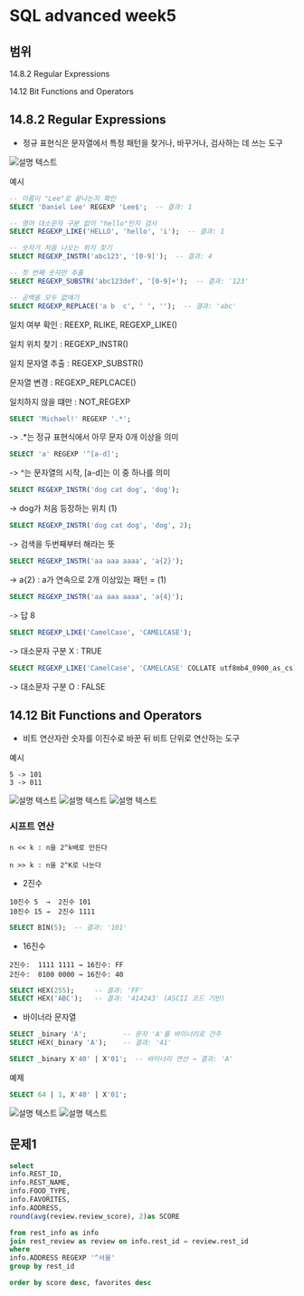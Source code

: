 # SQL advanced week5
## 범위
14.8.2 Regular Expressions

14.12 Bit Functions and Operators

## 14.8.2 Regular Expressions

- 정규 표현식은 문자열에서 특정 패턴을 찾거나, 바꾸거나, 검사하는 데 쓰는 도구

![설명 텍스트](./img/05131339.png)

예시
```SQL
-- 이름이 "Lee"로 끝나는지 확인
SELECT 'Daniel Lee' REGEXP 'Lee$';  -- 결과: 1

-- 영어 대소문자 구분 없이 "hello"인지 검사
SELECT REGEXP_LIKE('HELLO', 'hello', 'i');  -- 결과: 1

-- 숫자가 처음 나오는 위치 찾기
SELECT REGEXP_INSTR('abc123', '[0-9]');  -- 결과: 4

-- 첫 번째 숫자만 추출
SELECT REGEXP_SUBSTR('abc123def', '[0-9]+');  -- 결과: '123'

-- 공백을 모두 없애기
SELECT REGEXP_REPLACE('a b  c', ' ', '');  -- 결과: 'abc'
```

일치 여부 확인 : REEXP, RLIKE, REGEXP_LIKE()

일치 위치 찾기 : REGEXP_INSTR()

일치 문자열 추출 : REGEXP_SUBSTR()

문자열 변경 : REGEXP_REPLCACE()

일치하지 않을 떄만 : NOT_REGEXP

```SQL
SELECT 'Michael!' REGEXP '.*';
```
-> .*는 정규 표현식에서 아무 문자 0개 이상을 의미

```SQL
SELECT 'a' REGEXP '^[a-d]';
```
-> ^는 문자열의 시작, [a-d]는 이 중 하나를 의미

```SQL
SELECT REGEXP_INSTR('dog cat dog', 'dog');
```
-> dog가 처음 등장하는 위치 (1)

```SQL
SELECT REGEXP_INSTR('dog cat dog', 'dog', 2);
```
-> 검색을 두번째부터 해라는 뜻

```SQL
SELECT REGEXP_INSTR('aa aaa aaaa', 'a{2}');
```
-> a{2} : a가 연속으로 2개 이상있는 패턴 = (1)

```SQL
SELECT REGEXP_INSTR('aa aaa aaaa', 'a{4}');
```
-> 답 8

```SQL
SELECT REGEXP_LIKE('CamelCase', 'CAMELCASE');
```
-> 대소문자 구분 X : TRUE

```SQL
SELECT REGEXP_LIKE('CamelCase', 'CAMELCASE' COLLATE utf8mb4_0900_as_cs);
```
-> 대소문자 구분 O : FALSE


## 14.12 Bit Functions and Operators

- 비트 연산자란 숫자를 이진수로 바꾼 뒤 비트 단위로 연산하는 도구

예시
```
5 -> 101
3 -> 011
```
![설명 텍스트](./img/05131543.png)
![설명 텍스트](./img/05131544.png)
![설명 텍스트](./img/05131550.png)

### 시프트 연산
```
n << k : n을 2^k배로 만든다

n >> k : n을 2^K로 나눈다
```

- 2진수

```
10진수 5  →  2진수 101
10진수 15 →  2진수 1111
```

```SQL
SELECT BIN(5);  -- 결과: '101'
```

- 16진수

```
2진수:  1111 1111 → 16진수: FF
2진수:  0100 0000 → 16진수: 40
```

```SQL
SELECT HEX(255);     -- 결과: 'FF'
SELECT HEX('ABC');   -- 결과: '414243' (ASCII 코드 기반)
```

- 바이너라 문자열
```SQL
SELECT _binary 'A';         -- 문자 'A'를 바이너리로 간주
SELECT HEX(_binary 'A');    -- 결과: '41'
```

```SQL
SELECT _binary X'40' | X'01';  -- 바이너리 연산 → 결과: 'A'
```

예제
```SQL
SELECT 64 | 1, X'40' | X'01';
```
![설명 텍스트](./img/05131602.png)
![설명 텍스트](./img/05131603.png)


## 문제1

```SQL
select
info.REST_ID,
info.REST_NAME,
info.FOOD_TYPE,
info.FAVORITES,
info.ADDRESS,
round(avg(review.review_score), 2)as SCORE

from rest_info as info
join rest_review as review on info.rest_id = review.rest_id
where
info.ADDRESS REGEXP '^서울'
group by rest_id

order by score desc, favorites desc
```